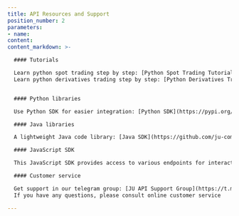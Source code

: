 ```yaml
---
title: API Resources and Support
position_number: 2
parameters:
- name:
content:
content_markdown: >-

  #### Tutorials

  Learn python spot trading step by step: [Python Spot Trading Tutorial](https://github.com/kelvinxue/pyju/blob/main/examples/spot_guide.ipynb)<br />
  Learn python derivatives trading step by step: [Python Derivatives Trading Tutorial](https://github.com/kelvinxue/pyju/blob/main/examples/future_guide.ipynb)


  #### Python libraries

  Use Python SDK for easier integration: [Python SDK](https://pypi.org/project/pyju/)

  #### Java libraries

  A lightweight Java code library: [Java SDK](https://github.com/ju-com/ju-java-demo)

  #### JavaScript SDK

  This JavaScript SDK provides access to various endpoints for interacting with the JU platform: [JavaScript SDK](https://www.npmjs.com/package/ju-open-api)

  #### Customer service

  Get support in our telegram group: [JU API Support Group](https://t.me/JU_api)<br />
  If you have any questions, please consult online customer service

---
```



